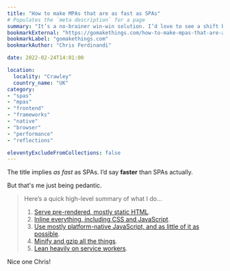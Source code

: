 ```yaml
---
title: "How to make MPAs that are as fast as SPAs"
# Populates the `meta description` for a page
summary: "It’s a no-brainer win-win solution. I’d love to see a shift back to MPAs become the norm in our industry again!"
bookmarkExternal: "https://gomakethings.com/how-to-make-mpas-that-are-as-fast-as-spas/"
bookmarkLabel: "gomakethings.com"
bookmarkAuthor: "Chris Ferdinandi"

date: 2022-02-24T14:01:00

location:
  locality: "Crawley"
  country_name: "UK"
category:
- "spas"
- "mpas"
- "frontend"
- "frameworks"
- "native"
- "browser"
- "performance"
- "reflections"

eleventyExcludeFromCollections: false
---
```


The title implies *as fast* as SPAs. I’d say **faster** than SPAs actually.

But that's me just being pedantic.

> Here’s a quick high-level summary of what I do&hellip;
>
> 1. [Serve pre-rendered, mostly static HTML](https://gomakethings.com/how-to-make-mpas-that-are-as-fast-as-spas/#serve-pre-rendered-mostly-static-html).
> 2. [Inline everything, including CSS and JavaScript](https://gomakethings.com/how-to-make-mpas-that-are-as-fast-as-spas/#inline-everything-including-css-and-javascript).
> 3. [Use mostly platform-native JavaScript, and as little of it as possible](https://gomakethings.com/how-to-make-mpas-that-are-as-fast-as-spas/#use-mostly-platform-native-javascript-and-as-little-of-it-as-possible).
> 4. [Minify and gzip all the things](https://gomakethings.com/how-to-make-mpas-that-are-as-fast-as-spas/#minify-and-gzip-all-the-things).
> 5. [Lean heavily on service workers](https://gomakethings.com/how-to-make-mpas-that-are-as-fast-as-spas/#lean-heavily-on-service-workers).

Nice one Chris!
